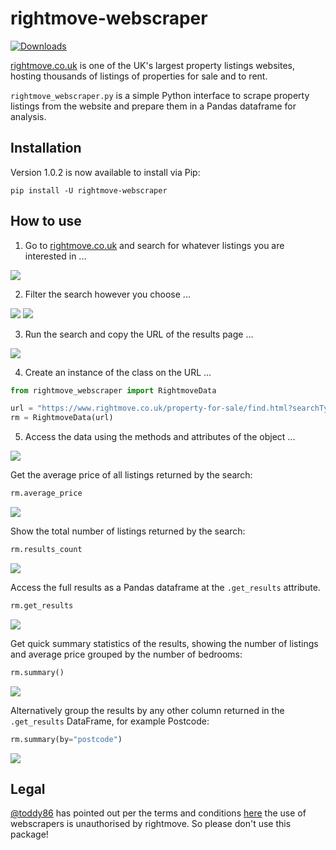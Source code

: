 # rightmove-webscraper

[![Downloads](https://pepy.tech/badge/rightmove-webscraper)](https://pepy.tech/project/rightmove-webscraper)

<a href="http://www.rightmove.co.uk/" target="_blank">rightmove.co.uk</a> is one of the UK's largest property listings websites, hosting thousands of listings of properties for sale and to rent.

<code>rightmove_webscraper.py</code> is a simple Python interface to scrape property listings from the website and prepare them in a Pandas dataframe for analysis.

## Installation

Version 1.0.2 is now available to install via Pip:

 <code>pip install -U rightmove-webscraper</code>

## How to use

1) Go to <a href="http://www.rightmove.co.uk/">rightmove.co.uk</a> and search for whatever listings you are interested in ...

<img src = "./docs/images/rightmove_search_screen.PNG">

2) Filter the search however you choose ...

<img src = "./docs/images/rightmove_search_screen_2.PNG">

<img src = "./docs/images/rightmove_search_screen_3.PNG">

3) Run the search and copy the URL of the results page ...

<img src = "./docs/images/rightmove_url.PNG">

4) Create an instance of the class on the URL ...

```python
from rightmove_webscraper import RightmoveData

url = "https://www.rightmove.co.uk/property-for-sale/find.html?searchType=SALE&locationIdentifier=REGION%5E94346"
rm = RightmoveData(url)
```

5) Access the data using the methods and attributes of the object ...

<img src = "./docs/images/methods_attributes.png">

Get the average price of all listings returned by the search:

```python
rm.average_price
```
<img src = "./docs/images/av_price.png">


Show the total number of listings returned by the search:

```python
rm.results_count
```
<img src = "./docs/images/n_results.png">


Access the full results as a Pandas dataframe at the <code>.get_results</code> attribute.

```python
rm.get_results
```
<img src = "./docs/images/get_results.png">

Get quick summary statistics of the results, showing the number of listings and average price grouped by the number of bedrooms:

```python
rm.summary()
```
<img src = "./docs/images/summary.png">

Alternatively group the results by any other column returned in the <code>.get_results</code> DataFrame, for example Postcode:

```python
rm.summary(by="postcode")
```
<img src = "./docs/images/summary_by_postcode.png">

## Legal
<a href="https://github.com/toddy86">@toddy86</a> has pointed out per the terms and conditions <a href="https://www.rightmove.co.uk/this-site/terms-of-use.html"> here</a> the use of webscrapers is unauthorised by rightmove. So please don't use this package!

